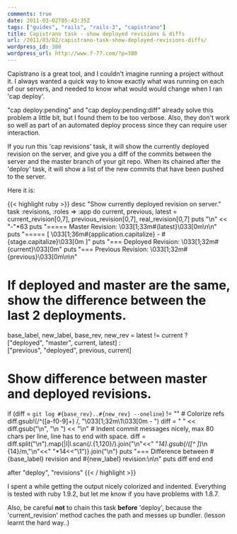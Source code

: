 ```yaml
---
comments: true
date: 2011-03-02T05:43:35Z
tags: ["guides", "rails", "rails-3", "capistrano"]
title: Capistrano task - show deployed revisions & diffs
url: /2011/03/02/capistrano-task-show-deployed-revisions-diffs/
wordpress_id: 380
wordpress_url: http://www.f-77.com/?p=380
---
```


Capistrano is a great tool, and I couldn't imagine running a project without it.
I always wanted a quick way to know exactly what was running on each of our servers, and needed to know what would would change when I ran 'cap deploy'.

"cap deploy:pending" and "cap deploy:pending:diff" already solve this problem a little bit, but I found them to be too verbose. Also, they don't work so well as part of an automated deploy process since they can require user interaction.

If you run this 'cap revisions' task, it will show the currently deployed revision on the server, and give you a diff of the commits between the server and the master branch of your git repo. When its chained after the 'deploy' task, it will show a list of the new commits that have been pushed to the server.

Here it is:

{{< highlight ruby >}}
desc "Show currently deployed revision on server."
task :revisions, :roles => :app do
  current, previous, latest = current_revision[0,7], previous_revision[0,7], real_revision[0,7]
  puts "\n" << "-"*63
  puts "===== Master Revision: \033[1;33m#{latest}\033[0m\n\n"
  puts "===== [ \033[1;36m#{application.capitalize} - #{stage.capitalize}\033[0m ]"
  puts "=== Deployed Revision: \033[1;32m#{current}\033[0m"
  puts "=== Previous Revision: \033[1;32m#{previous}\033[0m\n\n"

  # If deployed and master are the same, show the difference between the last 2 deployments.
  base_label, new_label, base_rev, new_rev = latest != current ? \
       ["deployed", "master", current, latest] : \
       ["previous", "deployed", previous, current]

  # Show difference between master and deployed revisions.
  if (diff = `git log #{base_rev}..#{new_rev} --oneline`) != ""
    # Colorize refs
    diff.gsub!(/^([a-f0-9]+) /, "\033[1;32m\\1\033[0m - ")
    diff = "    " << diff.gsub("\n", "\n    ") << "\n"
    # Indent commit messages nicely, max 80 chars per line, line has to end with space.
    diff = diff.split("\n").map{|l|l.scan(/.{1,120}/).join("\n"<<" "*14).gsub(/([^ ]*)\n {14}/m,"\n"<<" "*14<<"\\1")}.join("\n")
    puts "=== Difference between #{base_label} revision and #{new_label} revision:\n\n"
    puts diff
  end
end

after "deploy", "revisions"
{{< / highlight >}}

I spent a while getting the output nicely colorized and indented. Everything is tested with ruby 1.9.2, but let me know if you have problems with 1.8.7.

Also, be careful <strong>not</strong> to chain this task <strong>before</strong> 'deploy', because the 'current_revision' method caches the path and messes up bundler. (lesson learnt the hard way..)

